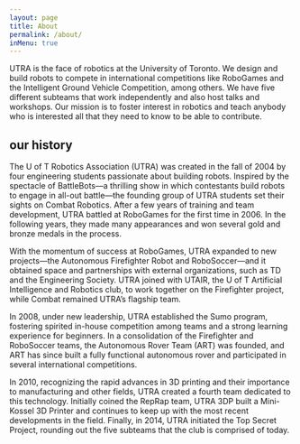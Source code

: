 ```yaml
---
layout: page
title: About
permalink: /about/
inMenu: true
---
```


UTRA is the face of robotics at the University of Toronto. We design and build robots to compete
in international competitions like RoboGames and the Intelligent Ground Vehicle Competition, among others. We
have five different subteams that work independently and also host talks and workshops.
Our mission is to foster interest in robotics and teach anybody who is interested all that they need to know
to be able to contribute.

## our history
The U of T Robotics Association (UTRA) was created in the fall of 2004 by four engineering students passionate about building robots. Inspired by the spectacle of BattleBots—a thrilling show in which contestants build robots to engage in all-out battle—the founding group of UTRA students set their sights on Combat Robotics. After a few years of training and team development, UTRA battled at RoboGames for the first time in 2006. In the following years, they made many appearances and won several gold and bronze medals in the process.

With the momentum of success at RoboGames, UTRA expanded to new projects—the Autonomous Firefighter Robot and RoboSoccer—and it obtained space and partnerships with external organizations, such as TD and the Engineering Society. UTRA joined with UTAIR, the U of T Artificial Intelligence and Robotics club, to work together on the Firefighter project, while Combat remained UTRA’s flagship team.

In 2008, under new leadership, UTRA established the Sumo program, fostering spirited in-house competition among teams and a strong learning experience for beginners. In a consolidation of the Firefighter and RoboSoccer teams, the Autonomous Rover Team (ART) was founded, and ART has since built a fully functional autonomous rover and participated in several international competitions.

In 2010, recognizing the rapid advances in 3D printing and their importance to manufacturing and other fields, UTRA created a fourth team dedicated to this technology. Initially coined the RepRap team, UTRA 3DP built a Mini-Kossel 3D Printer and continues to keep up with the most recent developments in the field. Finally,  in 2014, UTRA initiated the Top Secret Project, rounding out the five subteams that the club is comprised of today.
